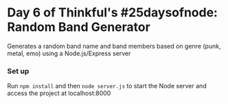 # Day 6 of Thinkful's #25daysofnode: Random Band Generator 
Generates a random band name and band members based on genre (punk, metal, emo) using a Node.js/Express server

<h3>Set up</h3>
Run <code>npm install</code> and then <code>node server.js</code> to start the Node server and access the project at localhost:8000
